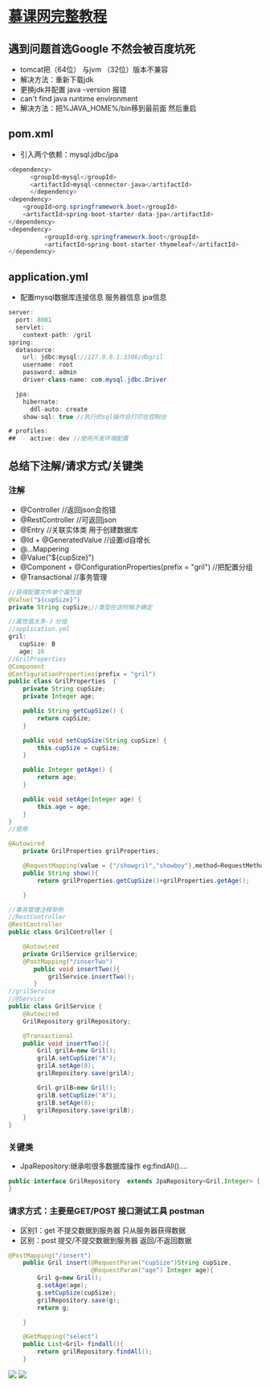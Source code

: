 




# [慕课网完整教程](https://www.imooc.com/video/13593)

## 遇到问题首选Google 不然会被百度坑死
- tomcat把（64位） 与jvm （32位）版本不兼容
- 解决方法：重新下载jdk
- 更换jdk并配置 java -version 报错
- can't find java runtime environment
- 解决方法：把%JAVA_HOME%/bin移到最前面  然后重启


## pom.xml
- 引入两个依赖：mysql.jdbc/jpa

```java
<dependency>
      <groupId>mysql</groupId>
      <artifactId>mysql-connector-java</artifactId>
      </dependency>
<dependency>
    <groupId>org.springframework.boot</groupId>
    <artifactId>spring-boot-starter-data-jpa</artifactId>
</dependency>
<dependency>
          <groupId>org.springframework.boot</groupId>
          <artifactId>spring-boot-starter-thymeleaf</artifactId>
</dependency>
```

## application.yml
- 配置mysql数据库连接信息 服务器信息 jpa信息

```java
server:
  port: 8081
  servlet:
    context-path: /gril
spring:
  datasource:
    url: jdbc:mysql://127.0.0.1:3306/dbgril
    username: root
    password: admin
    driver-class-name: com.mysql.jdbc.Driver

  jpa:
    hibernate:
      ddl-auto: create
    show-sql: true //执行的sql操作会打印在控制台

# profiles:
##    active: dev //使用开发环境配置
```

## 总结下注解/请求方式/关键类
### 注解
- @Controller  //返回json会抱错
- @RestController //可返回json
- @Entry //关联实体类 用于创建数据库
- @Id + @GeneratedValue //设置id自增长
- @...Mappering
- @Value("${cupSize}")
- @Component + @ConfigurationProperties(prefix = "gril") //把配置分组
- @Transactional //事务管理

```java
//获得配置文件单个属性值
@Value("${cupSize}")
private String cupSize;//类型在这时候才确定

//属性值太多-》分组
//application.yml
gril:
   cupSize: B
   age: 16
//GrilProperties
@Component
@ConfigurationProperties(prefix = "gril")
public class GrilProperties  {
    private String cupSize;
    private Integer age;

    public String getCupSize() {
        return cupSize;
    }

    public void setCupSize(String cupSize) {
        this.cupSize = cupSize;
    }

    public Integer getAge() {
        return age;
    }

    public void setAge(Integer age) {
        this.age = age;
    }
}
//使用

@Autowired
    private GrilProperties grilProperties;

    @RequestMapping(value = {"/showgril","showboy"},method=RequestMethod.GET)
    public String show(){
        return grilProperties.getCupSize()+grilProperties.getAge();

    }
```

```java
//事务管理注释举例
//RestController
@RestController
public class GrilController {

    @Autowired
    private GrilService grilService;
    @PostMapping("/inserTwo")
       public void insertTwo(){
           grilService.insertTwo();
       }
//grilService
//@Service
public class GrilService {
    @Autowired
    GrilRepository grilRepository;

    @Transactional
    public void insertTwo(){
        Gril grilA=new Gril();
        grilA.setCupSize("A");
        grilA.setAge(8);
        grilRepository.save(grilA);

        Gril grilB=new Gril();
        grilB.setCupSize("A");
        grilB.setAge(8);
        grilRepository.save(grilB);
    }
}
```






### 关键类
- JpaRepository:继承啦很多数据库操作 eg:findAll()....

```java
public interface GrilRepository  extends JpaRepository<Gril,Integer> {
}
```

### 请求方式：主要是GET/POST  接口测试工具 postman
- 区别1：get 不提交数据到服务器 只从服务器获得数据
- 区别：post 提交/不提交数据到服务器 返回/不返回数据

```java
@PostMapping("/insert")
    public Gril insert(@RequestParam("cupSize")String cupSize,
                       @RequestParam("age") Integer age){
        Gril g=new Gril();
        g.setAge(age);
        g.setCupSize(cupSize);
        grilRepository.save(g);
        return g;

    }

    @GetMapping("select")
    public List<Gril> findall(){
        return grilRepository.findAll();
    }

```

![](http://oyj1fkfcr.bkt.clouddn.com/2018-08-11_151141.png)
![](http://oy5lsbw4v.bkt.clouddn.com/2018-08-11_151043.png)
